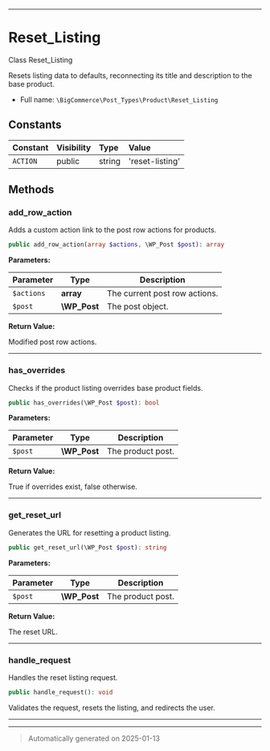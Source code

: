 ***

# Reset_Listing

Class Reset_Listing

Resets listing data to defaults, reconnecting its title
and description to the base product.

* Full name: `\BigCommerce\Post_Types\Product\Reset_Listing`


## Constants

| Constant | Visibility | Type | Value |
|:---------|:-----------|:-----|:------|
|`ACTION`|public|string|&#039;reset-listing&#039;|


## Methods


### add_row_action

Adds a custom action link to the post row actions for products.

```php
public add_row_action(array $actions, \WP_Post $post): array
```








**Parameters:**

| Parameter | Type | Description |
|-----------|------|-------------|
| `$actions` | **array** | The current post row actions. |
| `$post` | **\WP_Post** | The post object. |


**Return Value:**

Modified post row actions.




***

### has_overrides

Checks if the product listing overrides base product fields.

```php
public has_overrides(\WP_Post $post): bool
```








**Parameters:**

| Parameter | Type | Description |
|-----------|------|-------------|
| `$post` | **\WP_Post** | The product post. |


**Return Value:**

True if overrides exist, false otherwise.




***

### get_reset_url

Generates the URL for resetting a product listing.

```php
public get_reset_url(\WP_Post $post): string
```








**Parameters:**

| Parameter | Type | Description |
|-----------|------|-------------|
| `$post` | **\WP_Post** | The product post. |


**Return Value:**

The reset URL.




***

### handle_request

Handles the reset listing request.

```php
public handle_request(): void
```

Validates the request, resets the listing, and redirects the user.










***


***
> Automatically generated on 2025-01-13

